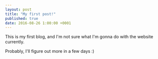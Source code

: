 ```yaml
---
layout: post
title: "My first post!"
published: true
date: 2016-08-26 1:00:00 +0001
---
```

This is my first blog, and I'm not sure what I'm gonna do with the website currently.

Probably, I'll figure out more in a few days :)

